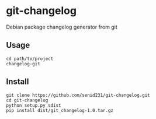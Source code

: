 # git-changelog
Debian package changelog generator from git

## Usage
```
cd path/to/project
changelog-git
```

## Install
```
git clone https://github.com/senid231/git-changelog.git
cd git-changelog
python setup.py sdist
pip install dist/git_changelog-1.0.tar.gz
```

